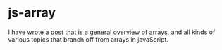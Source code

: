 # js-array

I have [wrote a post that is a general overview of arrays](https://dustinpfister.github.io/2018/12/10/js-array/), and all kinds of various topics that branch off from arrays in javaScript.
